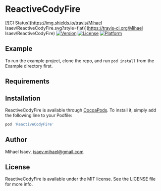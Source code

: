 # ReactiveCodyFire

[![CI Status](https://img.shields.io/travis/Mihael Isaev/ReactiveCodyFire.svg?style=flat)](https://travis-ci.org/Mihael Isaev/ReactiveCodyFire)
[![Version](https://img.shields.io/cocoapods/v/ReactiveCodyFire.svg?style=flat)](https://cocoapods.org/pods/ReactiveCodyFire)
[![License](https://img.shields.io/cocoapods/l/ReactiveCodyFire.svg?style=flat)](https://cocoapods.org/pods/ReactiveCodyFire)
[![Platform](https://img.shields.io/cocoapods/p/ReactiveCodyFire.svg?style=flat)](https://cocoapods.org/pods/ReactiveCodyFire)

## Example

To run the example project, clone the repo, and run `pod install` from the Example directory first.

## Requirements

## Installation

ReactiveCodyFire is available through [CocoaPods](https://cocoapods.org). To install
it, simply add the following line to your Podfile:

```ruby
pod 'ReactiveCodyFire'
```

## Author

Mihael Isaev, isaev.mihael@gmail.com

## License

ReactiveCodyFire is available under the MIT license. See the LICENSE file for more info.
